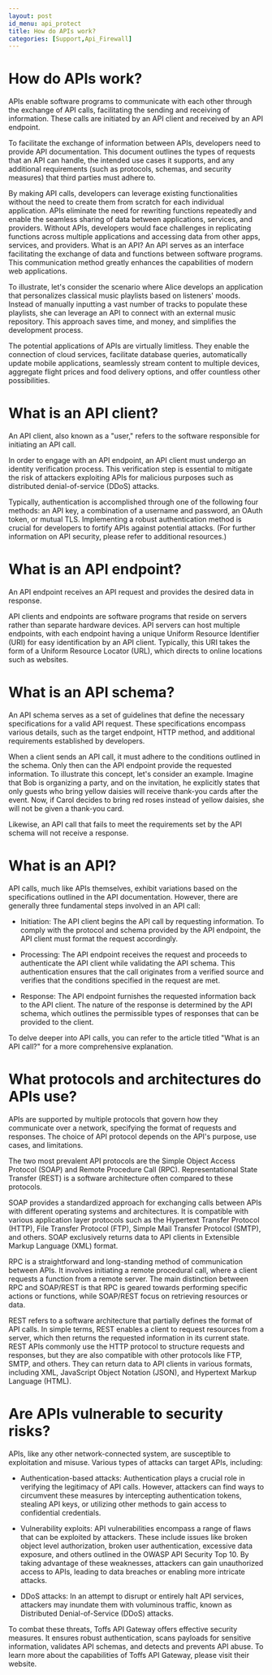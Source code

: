 ```yaml
---
layout: post
id_menu: api_protect
title: How do APIs work?
categories: [Support,Api_Firewall]
---
```

# How do APIs work?
APIs enable software programs to communicate with each other through the exchange of API calls, facilitating the sending and receiving of information. These calls are initiated by an API client and received by an API endpoint.

To facilitate the exchange of information between APIs, developers need to provide API documentation. This document outlines the types of requests that an API can handle, the intended use cases it supports, and any additional requirements (such as protocols, schemas, and security measures) that third parties must adhere to.

By making API calls, developers can leverage existing functionalities without the need to create them from scratch for each individual application. APIs eliminate the need for rewriting functions repeatedly and enable the seamless sharing of data between applications, services, and providers. Without APIs, developers would face challenges in replicating functions across multiple applications and accessing data from other apps, services, and providers.
What is an API?
An API serves as an interface facilitating the exchange of data and functions between software programs. This communication method greatly enhances the capabilities of modern web applications.

To illustrate, let's consider the scenario where Alice develops an application that personalizes classical music playlists based on listeners' moods. Instead of manually inputting a vast number of tracks to populate these playlists, she can leverage an API to connect with an external music repository. This approach saves time, and money, and simplifies the development process.

The potential applications of APIs are virtually limitless. They enable the connection of cloud services, facilitate database queries, automatically update mobile applications, seamlessly stream content to multiple devices, aggregate flight prices and food delivery options, and offer countless other possibilities.

# What is an API client?
An API client, also known as a "user," refers to the software responsible for initiating an API call.

In order to engage with an API endpoint, an API client must undergo an identity verification process. This verification step is essential to mitigate the risk of attackers exploiting APIs for malicious purposes such as distributed denial-of-service (DDoS) attacks.

Typically, authentication is accomplished through one of the following four methods: an API key, a combination of a username and password, an OAuth token, or mutual TLS. Implementing a robust authentication method is crucial for developers to fortify APIs against potential attacks. (For further information on API security, please refer to additional resources.)

# What is an API endpoint?
An API endpoint receives an API request and provides the desired data in response.

API clients and endpoints are software programs that reside on servers rather than separate hardware devices. API servers can host multiple endpoints, with each endpoint having a unique Uniform Resource Identifier (URI) for easy identification by an API client. Typically, this URI takes the form of a Uniform Resource Locator (URL), which directs to online locations such as websites.

# What is an API schema?
An API schema serves as a set of guidelines that define the necessary specifications for a valid API request. These specifications encompass various details, such as the target endpoint, HTTP method, and additional requirements established by developers.

When a client sends an API call, it must adhere to the conditions outlined in the schema. Only then can the API endpoint provide the requested information. To illustrate this concept, let's consider an example. Imagine that Bob is organizing a party, and on the invitation, he explicitly states that only guests who bring yellow daisies will receive thank-you cards after the event. Now, if Carol decides to bring red roses instead of yellow daisies, she will not be given a thank-you card.

Likewise, an API call that fails to meet the requirements set by the API schema will not receive a response.

# What is an API?
API calls, much like APIs themselves, exhibit variations based on the specifications outlined in the API documentation. However, there are generally three fundamental steps involved in an API call:

* Initiation: The API client begins the API call by requesting information. To comply with the protocol and schema provided by the API endpoint, the API client must format the request accordingly.

* Processing: The API endpoint receives the request and proceeds to authenticate the API client while validating the API schema. This authentication ensures that the call originates from a verified source and verifies that the conditions specified in the request are met.

* Response: The API endpoint furnishes the requested information back to the API client. The nature of the response is determined by the API schema, which outlines the permissible types of responses that can be provided to the client.

To delve deeper into API calls, you can refer to the article titled "What is an API call?" for a more comprehensive explanation.

# What protocols and architectures do APIs use?
APIs are supported by multiple protocols that govern how they communicate over a network, specifying the format of requests and responses. The choice of API protocol depends on the API's purpose, use cases, and limitations.

The two most prevalent API protocols are the Simple Object Access Protocol (SOAP) and Remote Procedure Call (RPC). Representational State Transfer (REST) is a software architecture often compared to these protocols.

SOAP provides a standardized approach for exchanging calls between APIs with different operating systems and architectures. It is compatible with various application layer protocols such as the Hypertext Transfer Protocol (HTTP), File Transfer Protocol (FTP), Simple Mail Transfer Protocol (SMTP), and others. SOAP exclusively returns data to API clients in Extensible Markup Language (XML) format.

RPC is a straightforward and long-standing method of communication between APIs. It involves initiating a remote procedural call, where a client requests a function from a remote server. The main distinction between RPC and SOAP/REST is that RPC is geared towards performing specific actions or functions, while SOAP/REST focus on retrieving resources or data.

REST refers to a software architecture that partially defines the format of API calls. In simple terms, REST enables a client to request resources from a server, which then returns the requested information in its current state. REST APIs commonly use the HTTP protocol to structure requests and responses, but they are also compatible with other protocols like FTP, SMTP, and others. They can return data to API clients in various formats, including XML, JavaScript Object Notation (JSON), and Hypertext Markup Language (HTML).


# Are APIs vulnerable to security risks?
APIs, like any other network-connected system, are susceptible to exploitation and misuse. Various types of attacks can target APIs, including:

* Authentication-based attacks: Authentication plays a crucial role in verifying the legitimacy of API calls. However, attackers can find ways to circumvent these measures by intercepting authentication tokens, stealing API keys, or utilizing other methods to gain access to confidential credentials.

* Vulnerability exploits: API vulnerabilities encompass a range of flaws that can be exploited by attackers. These include issues like broken object level authorization, broken user authentication, excessive data exposure, and others outlined in the OWASP API Security Top 10. By taking advantage of these weaknesses, attackers can gain unauthorized access to APIs, leading to data breaches or enabling more intricate attacks.

* DDoS attacks: In an attempt to disrupt or entirely halt API services, attackers may inundate them with voluminous traffic, known as Distributed Denial-of-Service (DDoS) attacks.

To combat these threats, Toffs API Gateway offers effective security measures. It ensures robust authentication, scans payloads for sensitive information, validates API schemas, and detects and prevents API abuse. To learn more about the capabilities of Toffs API Gateway, please visit their website.